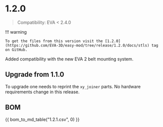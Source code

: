 # 1.2.0

> Compatibility: EVA < 2.4.0

!!! warning

    To get the files from this version visit the [1.2.0](https://github.com/EVA-3D/easy-mod/tree/release/1.2.0/docs/stls) tag on GitHub.

Added compatibility with the new EVA 2 belt mounting system. 

## Upgrade from 1.1.0

To upgrade one needs to reprint the `xy_joiner` parts. No hardware requirements change in this release.

## BOM

{{ bom_to_md_table("1.2.1.csv", 0) }}

